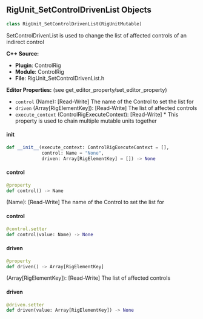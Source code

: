 ## RigUnit_SetControlDrivenList Objects

```python
class RigUnit_SetControlDrivenList(RigUnitMutable)
```

SetControlDrivenList is used to change the list of affected controls of an indirect control

**C++ Source:**

- **Plugin**: ControlRig
- **Module**: ControlRig
- **File**: RigUnit_SetControlDrivenList.h

**Editor Properties:** (see get_editor_property/set_editor_property)

- ``control`` (Name):  [Read-Write] The name of the Control to set the list for
- ``driven`` (Array[RigElementKey]):  [Read-Write] The list of affected controls
- ``execute_context`` (ControlRigExecuteContext):  [Read-Write] * This property is used to chain multiple mutable units together

<a id="unreal.RigUnit_SetControlDrivenList.__init__"></a>

#### __init__

```python
def __init__(execute_context: ControlRigExecuteContext = [],
             control: Name = "None",
             driven: Array[RigElementKey] = []) -> None
```

<a id="unreal.RigUnit_SetControlDrivenList.control"></a>

#### control

```python
@property
def control() -> Name
```

(Name):  [Read-Write] The name of the Control to set the list for

<a id="unreal.RigUnit_SetControlDrivenList.control"></a>

#### control

```python
@control.setter
def control(value: Name) -> None
```

<a id="unreal.RigUnit_SetControlDrivenList.driven"></a>

#### driven

```python
@property
def driven() -> Array[RigElementKey]
```

(Array[RigElementKey]):  [Read-Write] The list of affected controls

<a id="unreal.RigUnit_SetControlDrivenList.driven"></a>

#### driven

```python
@driven.setter
def driven(value: Array[RigElementKey]) -> None
```

<a id="unreal.RigUnit_SetControlOffset"></a>